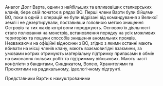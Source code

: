 Аналог Долг
Варта, однин з найбільших та впливовіших сталкерських кланів, бере свій початок в рядах ВО. Перші члени Варти були бійцями ВО, поки в одній з операцій не були відрізані від командування з Великої землі і не дезертирували, поставивши головною метою знищення Островів та тих жахів котрі вони породжують. Основою їх діяльності стало полювання на монстрів, встановлення порядку на усіх можливих територіях та пошуки способів знищення аномальних проявів. Незважаючи на офіційні відносини з ВО, згідно з якими останні мають вбивати на місці членів клану, мають взаємовигідні взаємини, за умовами котрих отримують матеріальну підтримку припасами в обмін на виконання польвих робіт та підтриммку військових. Мають часті конфлікти з бандитами, Синдикатом, Волею, Хранителями та Проклятими на радикальному, ідеологічному підгрунті.

Представники Варти є намуштрованими 